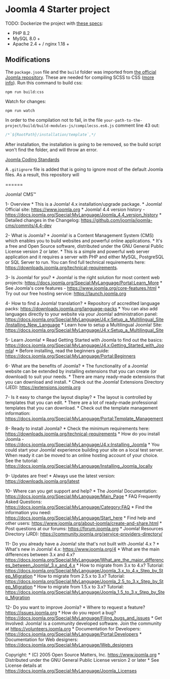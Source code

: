 # Joomla 4 Starter project

TODO: Dockerize the project with [these specs](https://manual.joomla.org/docs/4.4/get-started/technical-requirements/):
- PHP 8.2
- MySQL 8.0 +
- Apache 2.4 + / nginx 1.18 +


## Modifications

The `package.json` file and the `build` folder was imported from [the official Joomla repository](https://github.com/joomla/joomla-cms).
These are needed for compiling SCSS to CSS ([more info](https://docs.joomla.org/J4.x:SCSS_and_Sass/en)). Run this command to build css:

```shell
npm run build:css
```

Watch for changes:

```shell
npm run watch
```

In order to the compilation not to fail, in the file `your-path-to-the-project/build/build-modules-js/compilecss.es6.js`
comment line 43 out:

```php
/*`${RootPath}/installation/template`,*/
```

After installation, the installation is going to be removed, so the build script won't find the folder, and will throw an error.

[Joomla Coding Standards](https://developer.joomla.org/coding-standards/scss.html)

A `.gitignore` file is added that is going to ignore most of the default Joomla files. As a result, this repository will


======

Joomla! CMS™

1- Overview
	* This is a Joomla! 4.x installation/upgrade package.
	* Joomla! Official site: https://www.joomla.org
	* Joomla! 4.4 version history - https://docs.joomla.org/Special:MyLanguage/Joomla_4.4_version_history
	* Detailed changes in the Changelog: https://github.com/joomla/joomla-cms/commits/4.4-dev

2- What is Joomla?
	* Joomla! is a Content Management System (CMS) which enables you to build websites and powerful online applications.
	* It's a free and Open Source software, distributed under the GNU General Public License version 2 or later.
	* This is a simple and powerful web server application and it requires a server with PHP and either MySQL, PostgreSQL or SQL Server to run.
	You can find full technical requirements here: https://downloads.joomla.org/technical-requirements.

3- Is Joomla! for you?
	* Joomla! is the right solution for most content web projects: https://docs.joomla.org/Special:MyLanguage/Portal:Learn_More
	* See Joomla's core features - https://www.joomla.org/core-features.html
	* Try out our free hosting service: https://launch.joomla.org

4- How to find a Joomla! translation?
	* Repository of accredited language packs: https://downloads.joomla.org/language-packs
	* You can also add languages directly to your website via your Joomla! administration panel: https://docs.joomla.org/Special:MyLanguage/J4.x:Setup_a_Multilingual_Site/Installing_New_Language
	* Learn how to setup a Multilingual Joomla! Site: https://docs.joomla.org/Special:MyLanguage/J4.x:Setup_a_Multilingual_Site

5- Learn Joomla!
	* Read Getting Started with Joomla to find out the basics: https://docs.joomla.org/Special:MyLanguage/J4.x:Getting_Started_with_Joomla!
	* Before installing, read the beginners guide: https://docs.joomla.org/Special:MyLanguage/Portal:Beginners

6- What are the benefits of Joomla?
	* The functionality of a Joomla! website can be extended by installing extensions that you can create (or download) to suit your needs.
	* There are many ready-made extensions that you can download and install.
	* Check out the Joomla! Extensions Directory (JED): https://extensions.joomla.org

7- Is it easy to change the layout display?
	* The layout is controlled by templates that you can edit.
	* There are a lot of ready-made professional templates that you can download.
	* Check out the template management information: https://docs.joomla.org/Special:MyLanguage/Portal:Template_Management

8- Ready to install Joomla?
	* Check the minimum requirements here: https://downloads.joomla.org/technical-requirements
	* How do you install Joomla - https://docs.joomla.org/Special:MyLanguage/J4.x:Installing_Joomla
	* You could start your Joomla! experience building your site on a local test server.
	When ready it can be moved to an online hosting account of your choice.
	See the tutorial: https://docs.joomla.org/Special:MyLanguage/Installing_Joomla_locally

9- Updates are free!
	* Always use the latest version: https://downloads.joomla.org/latest

10- Where can you get support and help?
	* The Joomla! Documentation: https://docs.joomla.org/Special:MyLanguage/Main_Page
	* FAQ Frequently Asked Questions: https://docs.joomla.org/Special:MyLanguage/Category:FAQ
	* Find the information you need: https://docs.joomla.org/Special:MyLanguage/Start_here
	* Find help and other users: https://www.joomla.org/about-joomla/create-and-share.html
	* Post questions at our forums: https://forum.joomla.org
	* Joomla! Resources Directory (JRD): https://community.joomla.org/service-providers-directory/

11- Do you already have a Joomla! site that's not built with Joomla! 4.x ?
	* What's new in Joomla! 4.x: https://www.joomla.org/4
	* What are the main differences between 3.x and 4.x? https://docs.joomla.org/Special:MyLanguage/What_are_the_major_differences_between_Joomla!_3.x_and_4.x
	* How to migrate from 3.x to 4.x? Tutorial: https://docs.joomla.org/Special:MyLanguage/Joomla_3.x_to_4.x_Step_by_Step_Migration
	* How to migrate from 2.5.x to 3.x? Tutorial: https://docs.joomla.org/Special:MyLanguage/Joomla_2.5_to_3.x_Step_by_Step_Migration
	* How to migrate from 1.5.x to 3.x? Tutorial: https://docs.joomla.org/Special:MyLanguage/Joomla_1.5_to_3.x_Step_by_Step_Migration

12- Do you want to improve Joomla?
	* Where to request a feature? https://issues.joomla.org
	* How do you report a bug? https://docs.joomla.org/Special:MyLanguage/Filing_bugs_and_issues
	* Get Involved: Joomla! is a community developed software. Join the community at https://volunteers.joomla.org
	* Documentation for Developers: https://docs.joomla.org/Special:MyLanguage/Portal:Developers
	* Documentation for Web designers: https://docs.joomla.org/Special:MyLanguage/Web_designers

Copyright:
	* (C) 2005 Open Source Matters, Inc. <https://www.joomla.org>
	* Distributed under the GNU General Public License version 2 or later
	* See License details at https://docs.joomla.org/Special:MyLanguage/Joomla_Licenses
